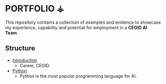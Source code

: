 # PORTFOLIO ⚶

This repository contains a collection of examples and evidence to showcase my experience, capability and potential for employment in a **CEGID AI Team**.

## Structure

- [Introduction](./introduction/README.md)
  - Career, CEGID.
- [Python](./python/README.md)
  - Python is the most popular programming language for AI.



